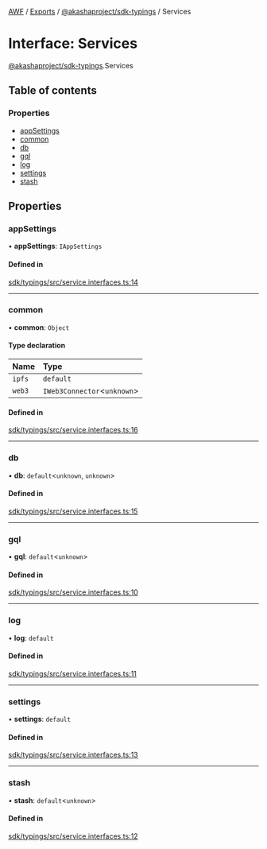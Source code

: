[AWF](../README.md) / [Exports](../modules.md) / [@akashaproject/sdk-typings](../modules/_akashaproject_sdk_typings.md) / Services

# Interface: Services

[@akashaproject/sdk-typings](../modules/_akashaproject_sdk_typings.md).Services

## Table of contents

### Properties

- [appSettings](_akashaproject_sdk_typings.Services.md#appsettings)
- [common](_akashaproject_sdk_typings.Services.md#common)
- [db](_akashaproject_sdk_typings.Services.md#db)
- [gql](_akashaproject_sdk_typings.Services.md#gql)
- [log](_akashaproject_sdk_typings.Services.md#log)
- [settings](_akashaproject_sdk_typings.Services.md#settings)
- [stash](_akashaproject_sdk_typings.Services.md#stash)

## Properties

### appSettings

• **appSettings**: `IAppSettings`

#### Defined in

[sdk/typings/src/service.interfaces.ts:14](https://github.com/AKASHAorg/akasha-world-framework/blob/83e542de/sdk/typings/src/service.interfaces.ts#L14)

___

### common

• **common**: `Object`

#### Type declaration

| Name | Type |
| :------ | :------ |
| `ipfs` | `default` |
| `web3` | `IWeb3Connector`<`unknown`\> |

#### Defined in

[sdk/typings/src/service.interfaces.ts:16](https://github.com/AKASHAorg/akasha-world-framework/blob/83e542de/sdk/typings/src/service.interfaces.ts#L16)

___

### db

• **db**: `default`<`unknown`, `unknown`\>

#### Defined in

[sdk/typings/src/service.interfaces.ts:15](https://github.com/AKASHAorg/akasha-world-framework/blob/83e542de/sdk/typings/src/service.interfaces.ts#L15)

___

### gql

• **gql**: `default`<`unknown`\>

#### Defined in

[sdk/typings/src/service.interfaces.ts:10](https://github.com/AKASHAorg/akasha-world-framework/blob/83e542de/sdk/typings/src/service.interfaces.ts#L10)

___

### log

• **log**: `default`

#### Defined in

[sdk/typings/src/service.interfaces.ts:11](https://github.com/AKASHAorg/akasha-world-framework/blob/83e542de/sdk/typings/src/service.interfaces.ts#L11)

___

### settings

• **settings**: `default`

#### Defined in

[sdk/typings/src/service.interfaces.ts:13](https://github.com/AKASHAorg/akasha-world-framework/blob/83e542de/sdk/typings/src/service.interfaces.ts#L13)

___

### stash

• **stash**: `default`<`unknown`\>

#### Defined in

[sdk/typings/src/service.interfaces.ts:12](https://github.com/AKASHAorg/akasha-world-framework/blob/83e542de/sdk/typings/src/service.interfaces.ts#L12)
